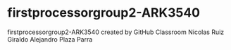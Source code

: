# firstprocessorgroup2-ARK3540
firstprocessorgroup2-ARK3540 created by GitHub Classroom
Nicolas Ruiz Giraldo
Alejandro Plaza Parra
